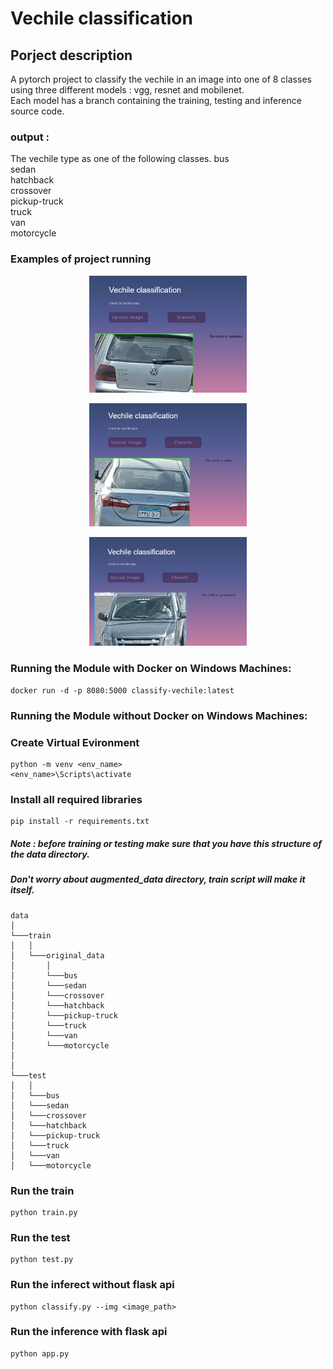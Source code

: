 # Vechile classification

## Porject description

A pytorch project to classify the vechile in an image into one of 8 classes using three different models : vgg, resnet and mobilenet.<br>
Each model has a branch containing the training, testing and inference source code.<br>

### output :

The vechile type as one of the following classes.
bus<br>
sedan<br>
hatchback<br>
crossover<br>
pickup-truck<br>
truck<br>
van<br>
motorcycle<br>

### Examples of project running
<p align="center">
<img src="docs/Example1.png" width="50%"/>
</p>
<p align="center">
<img src="docs/Example2.png" width="50%"/>
</p>
<p align="center">
<img src="docs/Example3.png" width="50%"/>
</p>

                                    
### Running the Module with Docker on Windows Machines:

```
docker run -d -p 8080:5000 classify-vechile:latest
```

### Running the Module without Docker on Windows Machines:

### Create Virtual Evironment

```
python -m venv <env_name>
<env_name>\Scripts\activate
```

### Install all required libraries
```
pip install -r requirements.txt
```

##### Note : before training or testing make sure that you have this structure of the data directory.<br>
##### Don't worry about augmented_data directory, train script will make it itself.
```
data 
│
└───train
│   │
│   └───original_data
│       │
│       └───bus
│       └───sedan
│       └───crossover
│       └───hatchback
│       └───pickup-truck
│       └───truck
│       └───van
│       └───motorcycle
│   
│   
└───test
│   │
│   └───bus
│   └───sedan
│   └───crossover
│   └───hatchback
│   └───pickup-truck
│   └───truck
│   └───van
│   └───motorcycle
```

### Run the train 
```
python train.py
```

### Run the test 
```
python test.py
```

### Run the inferect without flask api 
```
python classify.py --img <image_path>
```

### Run the inference with flask api
```
python app.py
```


